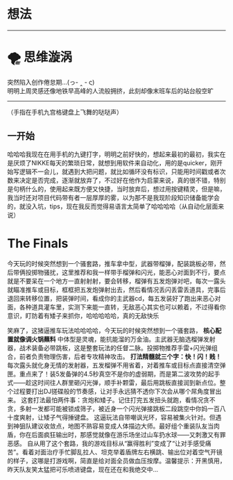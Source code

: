 # 想法

---

# 🌪️ 思维漩涡

突然陷入创作倦怠期...(っ- ‸ - ς)  
明明上周灵感还像地铁早高峰的人流般拥挤，此刻却像末班车后的站台般空旷

---
（手指在手机九宫格键盘上飞舞的哒哒声）  
## 一开始
哈哈哈我现在在用手机的九键打字，明明之前好快的，想起来最初的最初，我实在是厌烦了NIKKE每天的繁琐日常，就想到用软件来自动化，用的是quicker，刚开始写逻辑不一会儿，就遇到大把问题，就比如循环没有标识，只能用时间戳或者次数来决定是否完成，逐渐就放弃了，不过好在他作为启蒙来说，真的很不错，特别是句柄什么的，使用起来既方便又快捷，当时放弃后，想过用按键精灵，但是嘛，我当时还对项目代码带有者一层厚厚的雾，以为那不是我现阶段知识储备能学会的，就没入坑，tips，现在我反而觉得易语言太简单了哈哈哈哈（从自动化层面来说）

# The Finals
今天玩的时候突然想到一个骚套路，推车拿中型，武器带榴弹，配装跳板必带，然后带俩投掷物骚扰，这里推荐和我一样带手榴弹和闪光，能恶心对面到不行，要点就是不要呆在一个地方一直射射射，要会转移，榴弹有五发炮弹对吧，每次一露头就瞄准推车或目标，框框把五发炮弹射出去，然后看情况丢闪丢雷丢道具，完事后退回来转移位置，把装弹时间，看成你的主武器cd，每五发装好了跑出来恶心对面，各种道具灌车里，实测下来能一直转，无敌恶心其实也可以赖着，不过得看你意识，盯防着有矮子来抓你，哈哈哈哈哈，真的无敌快乐


笑麻了，这猪逼推车玩法哈哈哈哈，今天玩的时候突然想到一个骚套路，
  **核心配置就像调火锅蘸料**  中体型是灵魂，能抗能溜的万金油。主武器无脑选榴弹发射器，战术装备必带跳板，这是整套玩法的任督二脉。投掷物推荐手雷+闪光弹组合，前者负责物理伤害，后者专攻精神攻击。  **打法精髓就三个字：快！闪！贱！**  每次露头就化身无情的发射器，五发榴弹不用省着，对着推车或目标点直接清空弹匣。重点来了！装5发备弹的4.5秒真空不是你的虚弱期，而是第二波攻势的起手式——趁这时间往人群里砸闪光弹，顺手补颗雷，最后用跳板直接润到新点位。整个过程要打出DJ搓碟般的节奏感，让对手永远猜不透你下次会从哪个屌角度冒出来。 
   这套打法最怕两件事：贪炮和矮子。记住打完五发扭头就跑，看情况贪不贪，多射一发都可能被锁成筛子，被近身一个闪光弹接跳板二段跳空中你妈一百八十度爽射，让矮子气得捶键盘。 这逼玩法自带嘲讽光环，容易被集火针对。但遇到神狙队建议收敛点，地图不熟容易变成人体描边大师。最好组个重装队友当肉盾，你在后面疯狂输出时，那感觉就像在游乐场坐过山车扔水球——又刺激又有罪恶感。  自从用了这个套路，我的游戏目标从“赢得胜利”变成了“让对手感受痛苦”。看着对面治疗手忙脚乱拉人、坦克举着盾牌左右横跳、输出位对着空气开镜的样子，这哪是打游戏啊，简直是给对面全员做血压按摩。温馨提示：开黑慎用，昨天队友笑太猛把可乐喷进键盘，现在还在和我绝交中...
<!--stackedit_data:
eyJoaXN0b3J5IjpbMTExNzg0NDEyOCw1NDg0NTA0MzksMTE0Mj
QxMjU3Nl19
-->